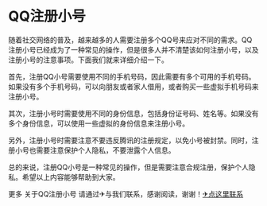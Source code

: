 # QQ注册小号

随着社交网络的普及，越来越多的人需要注册多个QQ号来应对不同的需求。QQ注册小号已经成为了一种常见的操作，但是很多人并不清楚该如何注册小号，以及注册小号的注意事项。下面我们就来详细介绍一下。

首先，注册QQ小号需要使用不同的手机号码，因此需要有多个可用的手机号码。如果没有多个手机号码，可以向朋友或者家人借用，或者购买一些虚拟手机号码来注册小号。

其次，注册小号时需要使用不同的身份信息，包括身份证号码、姓名等。如果没有多个身份信息，可以使用一些虚拟的身份信息来注册小号。

另外，注册小号时需要注意不要违反腾讯的注册规定，以免小号被封禁。同时，注册小号也需要注意保护个人隐私，不要泄露个人信息。

总的来说，注册QQ小号是一种常见的操作，但是需要注意合规注册，保护个人隐私。希望以上内容能够帮助到大家。

更多 关于QQ注册小号 请通过✈与我们联系，感谢阅读，谢谢！[✈点这里联系](https://ww.k02.cc)